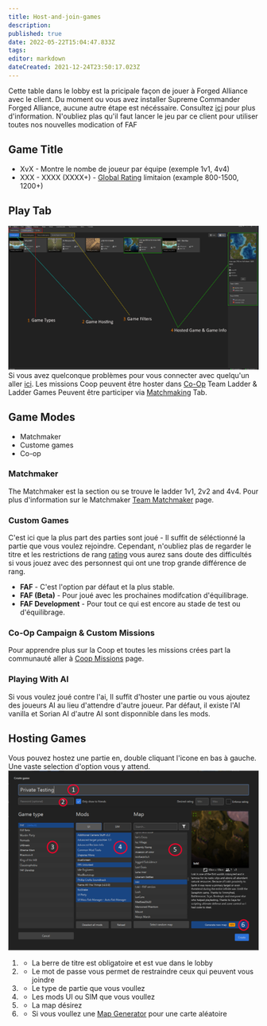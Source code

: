 ```yaml
---
title: Host-and-join-games
description: 
published: true
date: 2022-05-22T15:04:47.833Z
tags: 
editor: markdown
dateCreated: 2021-12-24T23:50:17.023Z
---
```


Cette table dans le lobby est la pricipale façon de jouer à Forged Alliance avec le client. Du moment ou vous avez installer Supreme Commander Forged Alliance, aucune autre étape est nécéssaire.
Consultez [ici](/Setting-Up-FAF) pour plus d'information. N'oubliez plas qu'il faut lancer le jeu par ce client pour utiliser toutes nos nouvelles modication of FAF

## Game Title
- XvX - Montre le nombe de joueur par équipe (exemple 1v1, 4v4)
- XXX - XXXX (XXXX+) - [Global Rating](/Global-Ranking) limitaion (example 800-1500, 1200+)

## Play Tab

![game-panel.png](/game-panel.png)
Si vous avez quelconque problèmes pour vous connecter avec quelqu'un aller [ici](http://wiki.faforever.com/index.php?title=Connection_issues_and_solutions).
Les missions Coop peuvent être hoster dans [Co-Op](/Coop-Missions) Team Ladder & Ladder Games Peuvent être participer via [Matchmaking](/tmm) Tab.
## Game Modes
- Matchmaker
- Custome games
- Co-op

### Matchmaker
The Matchmaker est la section ou se trouve le ladder 1v1, 2v2 and 4v4. Pour plus d'information sur le Matchmaker [Team Matchmaker](/TMM) page.


### Custom Games
C'est ici que la plus part des parties sont joué - Il suffit de séléctionné la partie que vous voulez rejoindre. Cependant, n'oubliez plas de regarder le titre et les restrictions de rang  [rating](/Global-Ranking) vous aurez sans doute des difficultés si vous jouez avec des personnest qui ont une trop grande différence de rang.

- **FAF** - C'est l'option par défaut et la plus stable.
- **FAF (Beta)** - Pour joué avec les prochaines modifcation d'équilibrage.
- **FAF Development** - Pour tout ce qui est encore au stade de test ou d'équilibrage.
### Co-Op Campaign & Custom Missions
Pour apprendre plus sur la Coop et toutes les missions crées part la communauté  aller à  [Coop Missions](/Coop-Missions) page.

### Playing With AI
Si vous voulez joué contre l'ai, Il suffit d'hoster une partie ou vous ajoutez des joueurs AI au lieu d'attendre d'autre joueur.
Par défaut, il existe l'AI vanilla et Sorian AI d'autre AI sont disponnible dans les mods.
## Hosting Games
Vous pouvez hostez une partie en, double cliquant l'icone en bas à gauche.
Une vaste selection d'option vous y attend.
![hosting-games.png](/hosting-games.png)

1) - La berre de titre est obligatoire et est vue dans le lobby
2) - Le mot de passe vous permet de restraindre ceux qui peuvent vous joindre
3) - Le type de partie que vous voullez
4) - Les mods UI ou SIM que vous voullez
5) - La map désirez
6) - Si vous voullez une [Map Generator](/Map-Gen) pour une carte aléatoire